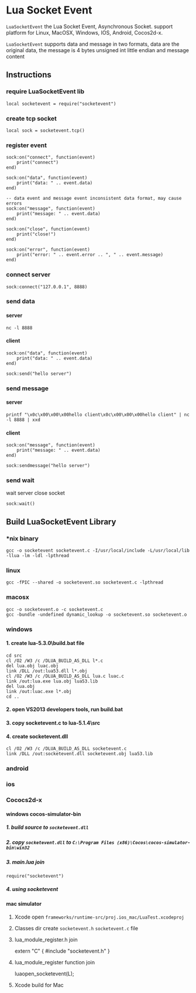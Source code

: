 # Lua Socket Event

`LuaSocketEvent` the Lua Socket Event, Asynchronous Socket. support platform for Linux, MacOSX, Windows, IOS, Android, Cocos2d-x.

`LuaSocketEvent` supports data and message in two formats, data are the original data, the message is 4 bytes unsigned int little endian and message content

## Instructions

### require LuaSocketEvent lib

	local socketevent = require("socketevent")

### create tcp socket

	local sock = socketevent.tcp()

### register event

	sock:on("connect", function(event)
		print("connect")
	end)

	sock:on("data", function(event)
		print("data: " .. event.data)
	end)

	-- data event and message event inconsistent data format, may cause errors
	sock:on("message", function(event)
		print("message: " .. event.data)
	end)

	sock:on("close", function(event)
		print("close!")
	end)

	sock:on("error", function(event)
		print("error: " .. event.error .. ", " .. event.message)
	end)

### connect server

	sock:connect("127.0.0.1", 8888)

### send data

#### server

	nc -l 8888

#### client

	sock:on("data", function(event)
		print("data: " .. event.data)
	end)

	sock:send("hello server")

### send message

#### server

	printf "\x0c\x00\x00\x00hello client\x0c\x00\x00\x00hello client" | nc -l 8888 | xxd

#### client

	sock:on("message", function(event)
		print("message: " .. event.data)
	end)

	sock:sendmessage("hello server")

### send wait

wait server close socket

	sock:wait()

## Build LuaSocketEvent Library

### *nix binary

	gcc -o socketevent socketevent.c -I/usr/local/include -L/usr/local/lib -llua -lm -ldl -lpthread

### linux

	gcc -fPIC --shared -o socketevent.so socketevent.c -lpthread

### macosx

	gcc -o socketevent.o -c socketevent.c
	gcc -bundle -undefined dynamic_lookup -o socketevent.so socketevent.o

### windows

#### 1. create lua-5.3.0\build.bat file

	cd src
	cl /O2 /W3 /c /DLUA_BUILD_AS_DLL l*.c
	del lua.obj luac.obj
	link /DLL /out:lua53.dll l*.obj
	cl /O2 /W3 /c /DLUA_BUILD_AS_DLL lua.c luac.c
	link /out:lua.exe lua.obj lua53.lib
	del lua.obj
	link /out:luac.exe l*.obj
	cd ..

#### 2. open VS2013 developers tools, run build.bat

#### 3. copy socketevent.c to lua-5.1.4\src

#### 4. create socketevent.dll

	cl /O2 /W3 /c /DLUA_BUILD_AS_DLL socketevent.c
	link /DLL /out:socketevent.dll socketevent.obj lua53.lib

### android

### ios

### Cococs2d-x

#### windows cocos-simulator-bin

##### 1. build source to `socketevent.dll`

##### 2. copy `socketevent.dll` to `C:\Program Files (x86)\Cocos\cocos-simulator-bin\win32`

##### 3. main.lua join

	require("socketevent")

##### 4. using socketevent

#### mac simulator

1. Xcode open `frameworks/runtime-src/proj.ios_mac/LuaTest.xcodeproj`

2. Classes dir create `socketevent.h` `socketevent.c` file

3. lua_module_register.h join

	extern "C" {
	#include "socketevent.h"
	}

4. lua_module_register function join

	luaopen_socketevent(L);

5. Xcode build for Mac 